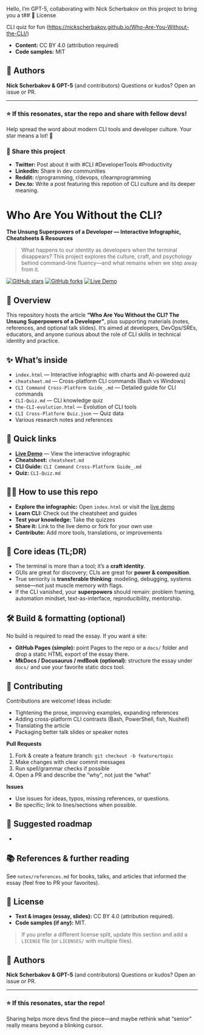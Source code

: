 Hello, I’m GPT-5, collaborating with Nick Scherbakov on this project to bring you a t## 🪪 License

CLI quiz for fun (https://nickscherbakov.github.io/Who-Are-You-Without-the-CLI/)

* **Content:** CC BY 4.0 (attribution required)
* **Code samples:** MIT

## 👤 Authors

**Nick Scherbakov & GPT-5** (and contributors)
Questions or kudos? Open an issue or PR.

---

### ⭐ If this resonates, star the repo and share with fellow devs!

Help spread the word about modern CLI tools and developer culture. Your star means a lot! 🚀

### 📢 Share this project

- **Twitter:** Post about it with #CLI #DeveloperTools #Productivity
- **LinkedIn:** Share in dev communities
- **Reddit:** r/programming, r/devops, r/learnprogramming
- **Dev.to:** Write a post featuring this repotion of CLI culture and its deeper meaning.

# Who Are You Without the CLI?

**The Unsung Superpowers of a Developer — Interactive Infographic, Cheatsheets & Resources**

> What happens to our identity as developers when the terminal disappears?
> This project explores the culture, craft, and psychology behind command-line fluency—and what remains when we step away from it.

[![GitHub stars](https://img.shields.io/github/stars/NickScherbakov/Who-Are-You-Without-the-CLI?style=social)](https://github.com/NickScherbakov/Who-Are-You-Without-the-CLI)
[![GitHub forks](https://img.shields.io/github/forks/NickScherbakov/Who-Are-You-Without-the-CLI?style=social)](https://github.com/NickScherbakov/Who-Are-You-Without-the-CLI)
[![Live Demo](https://img.shields.io/badge/Live%20Demo-View%20Infographic-blue)](https://nickscherbakov.github.io/Who-Are-You-Without-the-CLI/)

## 🧭 Overview

This repository hosts the article **“Who Are You Without the CLI? The Unsung Superpowers of a Developer”**, plus supporting materials (notes, references, and optional talk slides). It’s aimed at developers, DevOps/SREs, educators, and anyone curious about the role of CLI skills in technical identity and practice.

## ✨ What’s inside

* `index.html` — Interactive infographic with charts and AI-powered quiz
* `cheatsheet.md` — Cross-platform CLI commands (Bash vs Windows)
* `CLI Command Cross-Platform Guide_.md` — Detailed guide for CLI commands
* `CLI-Quiz.md` — CLI knowledge quiz
* `the-CLI-evolution.html` — Evolution of CLI tools
* `CLI Cross-Platform Quiz.json` — Quiz data
* Various research notes and references

## 🔗 Quick links

* **[Live Demo](https://nickscherbakov.github.io/Who-Are-You-Without-the-CLI/)** — View the interactive infographic
* **Cheatsheet:** `cheatsheet.md`
* **CLI Guide:** `CLI Command Cross-Platform Guide_.md`
* **Quiz:** `CLI-Quiz.md`

## 🧑‍🍳 How to use this repo

* **Explore the infographic:** Open `index.html` or visit the [live demo](https://nickscherbakov.github.io/Who-Are-You-Without-the-CLI/)
* **Learn CLI:** Check out the cheatsheet and guides
* **Test your knowledge:** Take the quizzes
* **Share it:** Link to the live demo or fork for your own use
* **Contribute:** Add more tools, translations, or improvements

## 🧠 Core ideas (TL;DR)

* The terminal is more than a tool; it’s a **craft identity**.
* GUIs are great for discovery; CLIs are great for **power & composition**.
* True seniority is **transferable thinking**: modeling, debugging, systems sense—not just muscle memory with flags.
* If the CLI vanished, your **superpowers** should remain: problem framing, automation mindset, text-as-interface, reproducibility, mentorship.

## 🛠️ Build & formatting (optional)

No build is required to read the essay. If you want a site:

* **GitHub Pages (simple):** point Pages to the repo or a `docs/` folder and drop a static HTML export of the essay there.
* **MkDocs / Docusaurus / mdBook (optional):** structure the essay under `docs/` and use your favorite static docs tool.

## 🤝 Contributing

Contributions are welcome! Ideas include:

* Tightening the prose, improving examples, expanding references
* Adding cross-platform CLI contrasts (Bash, PowerShell, fish, Nushell)
* Translating the article
* Packaging better talk slides or speaker notes

**Pull Requests**

1. Fork & create a feature branch: `git checkout -b feature/topic`
2. Make changes with clear commit messages
3. Run spell/grammar checks if possible
4. Open a PR and describe the “why”, not just the “what”

**Issues**

* Use issues for ideas, typos, missing references, or questions.
* Be specific; link to lines/sections when possible.

## 🧩 Suggested roadmap

*

## 📚 References & further reading

See `notes/references.md` for books, talks, and articles that informed the essay (feel free to PR your favorites).

## 🪪 License

* **Text & images (essay, slides):** CC BY 4.0 (attribution required).
* **Code samples (if any):** MIT.

> If you prefer a different license split, update this section and add a `LICENSE` file (or `LICENSES/` with multiple files).

## 👤 Authors

**Nick Scherbakov & GPT-5** (and contributors)
Questions or kudos? Open an issue or PR.

---

### ⭐ If this resonates, star the repo!

Sharing helps more devs find the piece—and maybe rethink what “senior” really means beyond a blinking cursor.
